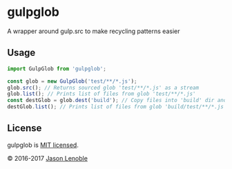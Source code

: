 # gulpglob
A wrapper around gulp.src to make recycling patterns easier

## Usage

```js
import GulpGlob from 'gulpglob';

const glob = new GulpGlob('test/**/*.js');
glob.src(); // Returns sourced glob 'test/**/*.js' as a stream
glob.list(); // Prints list of files from glob 'test/**/*.js'
const destGlob = glob.dest('build'); // Copy files into 'build' dir and returns associated GulpGlob object
destGlob.list(); // Prints list of files from glob 'build/test/**/*.js'
```

## License

gulpglob is [MIT licensed](./LICENSE).

© 2016-2017 [Jason Lenoble](mailto:jason.lenoble@gmail.com)
